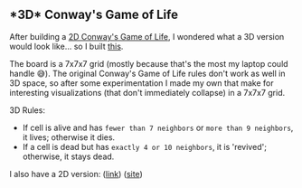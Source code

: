 ## \*3D\* Conway's Game of Life

After building a [2D Conway's Game of Life](https://github.com/sjoseph520/conways_game_of_life), I wondered what a 3D version would look like... so I built [this](https://sjoseph7-3d-conways-game-of-life.netlify.app/).

The board is a 7x7x7 grid (mostly because that's the most my laptop could handle 😅). The original Conway's Game of Life rules don't work as well in 3D space, so after some experimentation I made my own that make for interesting visualizations (that don't immediately collapse) in a 7x7x7 grid.

3D Rules:

- If cell is alive and has `fewer than 7 neighbors` or `more than 9 neighbors`, it lives; otherwise it dies.
- If a cell is dead but has `exactly 4 or 10 neighbors`, it is 'revived'; otherwise, it stays dead.

I also have a 2D version: ([link](https://github.com/sjoseph7/conways_game_of_life)) ([site](https://sjoseph7-conways-game-of-life.netlify.app/))

